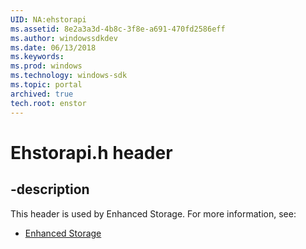 ```yaml
---
UID: NA:ehstorapi
ms.assetid: 8e2a3a3d-4b8c-3f8e-a691-470fd2586eff
ms.author: windowssdkdev
ms.date: 06/13/2018
ms.keywords: 
ms.prod: windows
ms.technology: windows-sdk
ms.topic: portal
archived: true
tech.root: enstor
---
```


# Ehstorapi.h header


## -description


This header is used by Enhanced Storage. For more information, see:

- [Enhanced Storage](../_enstor/index.md)
